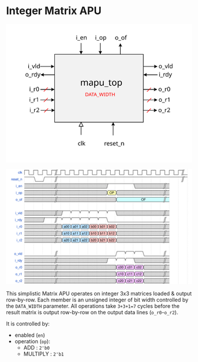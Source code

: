 # Integer Matrix APU

![alt text](./docs/block_diagram.svg "Block Diagram")
 
![alt text](./docs/timing_diagram.svg "Timing Diagram")


This simplistic Matrix APU operates on integer 3x3 matrices loaded & output row-by-row.  Each member is an unsigned integer of
bit width controlled by the `DATA_WIDTH` parameter.  All operations take `3+3+1=7` cycles before the result matrix is output
row-by-row on the output data lines (`o_r0`-`o_r2`).

It is controlled by:
- enabled (`en`)
- operation (`op`):
  - ADD : `2'b0`
  - MULTIPLY : `2'b1`
